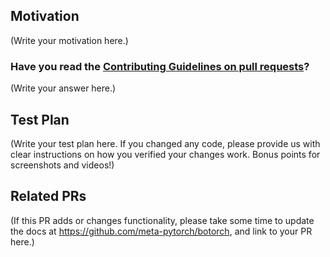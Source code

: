 <!--
Thank you for sending the PR! We appreciate you spending the time to make BoTorch better.

Help us understand your motivation by explaining why you decided to make this change.

You can learn more about contributing to BoTorch here: https://github.com/meta-pytorch/botorch/blob/main/CONTRIBUTING.md
-->

## Motivation

(Write your motivation here.)

### Have you read the [Contributing Guidelines on pull requests](https://github.com/meta-pytorch/botorch/blob/main/CONTRIBUTING.md#pull-requests)?

(Write your answer here.)

## Test Plan

(Write your test plan here. If you changed any code, please provide us with clear instructions on how you verified your changes work. Bonus points for screenshots and videos!)

## Related PRs

(If this PR adds or changes functionality, please take some time to update the docs at https://github.com/meta-pytorch/botorch, and link to your PR here.)
